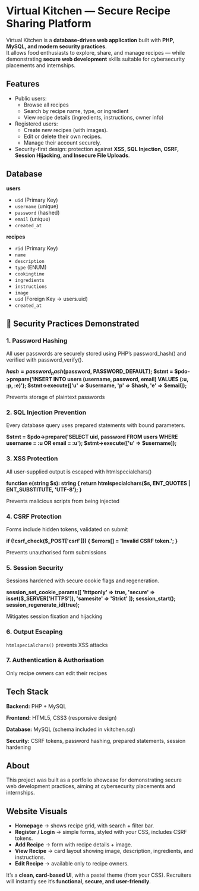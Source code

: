 # Virtual Kitchen — Secure Recipe Sharing Platform  

Virtual Kitchen is a **database-driven web application** built with **PHP, MySQL, and modern security practices**.  
It allows food enthusiasts to explore, share, and manage recipes — while demonstrating **secure web development** skills suitable for cybersecurity placements and internships.  

## Features  
- Public users: 
  - Browse all recipes
  - Search by recipe name, type, or ingredient
  - View recipe details (ingredients, instructions, owner info)
- Registered users:  
  - Create new recipes (with images).  
  - Edit or delete their own recipes.  
  - Manage their account securely.  
- Security-first design: protection against **XSS, SQL Injection, CSRF, Session Hijacking, and Insecure File Uploads**.

## Database
**users**
- `uid` (Primary Key)
- `username` (unique)
- `password` (hashed)
- `email` (unique)
- `created_at`

**recipes**
- `rid` (Primary Key)
- `name`
- `description`
- `type` (ENUM)
- `cookingtime`
- `ingredients`
- `instructions`
- `image`
- `uid` (Foreign Key → users.uid)
- `created_at`

## 🔐 Security Practices Demonstrated  

### 1. Password Hashing  
All user passwords are securely stored using PHP’s password_hash() and verified with password_verify().  

**$hash = password_hash($password, PASSWORD_DEFAULT);
$stmt = $pdo->prepare('INSERT INTO users (username, password, email) VALUES (:u, :p, :e)');
$stmt->execute(['u' => $username, 'p' => $hash, 'e' => $email]);**

Prevents storage of plaintext passwords

### 2. SQL Injection Prevention
Every database query uses prepared statements with bound parameters.

**$stmt = $pdo->prepare('SELECT uid, password FROM users WHERE username = :u OR email = :u');
$stmt->execute(['u' => $username]);**

### 3. XSS Protection
All user-supplied output is escaped with htmlspecialchars()

**function e(string $s): string {
    return htmlspecialchars($s, ENT_QUOTES | ENT_SUBSTITUTE, 'UTF-8');
}**

Prevents malicious scripts from being injected

### 4. CSRF Protection
Forms include hidden tokens, validated on submit

**<input type="hidden" name="csrf" value="<?= e(csrf_token()) ?>">**

**if (!csrf_check($_POST['csrf'])) {
    $errors[] = 'Invalid CSRF token.';
}**

Prevents unauthorised form submissions

### 5. Session Security
Sessions hardened with secure cookie flags and regeneration.

**session_set_cookie_params([
  'httponly' => true,
  'secure' => isset($_SERVER['HTTPS']),
  'samesite' => 'Strict'
]);
session_start();
session_regenerate_id(true);**

Mitigates session fixation and hijacking

### 6. Output Escaping
`htmlspecialchars()` prevents XSS attacks

### 7. Authentication & Authorisation
 Only recipe owners can edit their recipes
## Tech Stack

**Backend:** PHP + MySQL

**Frontend:** HTML5, CSS3 (responsive design)

**Database:** MySQL (schema included in vkitchen.sql)

**Security:** CSRF tokens, password hashing, prepared statements, session hardening

## About

This project was built as a portfolio showcase for demonstrating secure web development practices, aiming at cybersecurity placements and internships.

## Website Visuals
- **Homepage** → shows recipe grid, with search + filter bar.  
- **Register / Login** → simple forms, styled with your CSS, includes CSRF tokens.  
- **Add Recipe** → form with recipe details + image.  
- **View Recipe** → card layout showing image, description, ingredients, and instructions.  
- **Edit Recipe** → available only to recipe owners.  

It’s a **clean, card-based UI**, with a pastel theme (from your CSS). Recruiters will instantly see it’s **functional, secure, and user-friendly**.  
